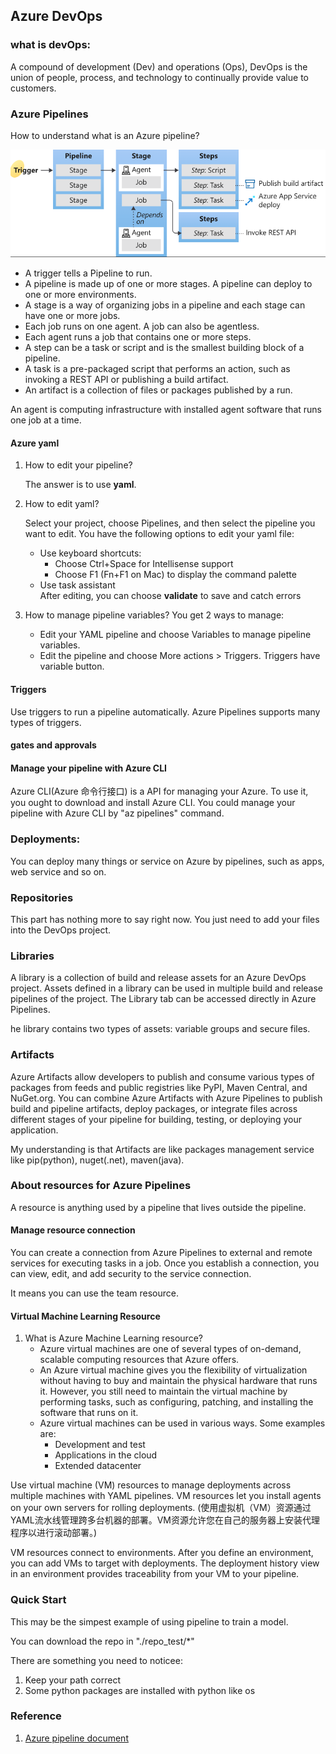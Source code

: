 ## Azure DevOps

### what is devOps:

A compound of development (Dev) and operations (Ops), DevOps is the union of people, process, and technology to continually provide value to customers.

### Azure Pipelines

How to understand what is an Azure pipeline?

![Key concepts overview](./pipeline_bases01.png)

- A trigger tells a Pipeline to run.
- A pipeline is made up of one or more stages. A pipeline can deploy to one or more environments.
- A stage is a way of organizing jobs in a pipeline and each stage can have one or more jobs.
- Each job runs on one agent. A job can also be agentless.
- Each agent runs a job that contains one or more steps.
- A step can be a task or script and is the smallest building block of a pipeline.
- A task is a pre-packaged script that performs an action, such as invoking a REST API or publishing a build artifact.
- An artifact is a collection of files or packages published by a run.

An agent is computing infrastructure with installed agent software that runs one job at a time.

#### Azure yaml

1. How to edit your pipeline? 

    The answer is to use **yaml**.

2. How to edit yaml?

    Select your project, choose Pipelines, and then select the pipeline you want to edit. You have the following options to edit your yaml file:
    - Use keyboard shortcuts:
        - Choose Ctrl+Space for Intellisense support
        - Choose F1 (Fn+F1 on Mac) to display the command palette
    - Use task assistant  
    After editing, you can choose **validate** to save and catch errors  

3. How to manage pipeline variables?
   You get 2 ways to manage:
   - Edit your YAML pipeline and choose Variables to manage pipeline variables.
   - Edit the pipeline and choose More actions > Triggers. Triggers have variable button.

#### Triggers

Use triggers to run a pipeline automatically. Azure Pipelines supports many types of triggers.

#### gates and approvals

#### Manage your pipeline with Azure CLI

Azure CLI(Azure 命令行接口) is a API for managing your Azure. To use it, you ought to download and install Azure CLI. You could manage your pipeline with Azure CLI by "az pipelines" command.

### Deployments:

You can deploy many things or service on Azure by pipelines, such as apps, web service and so on. 







### Repositories

This part has nothing more to say right now. You just need to add your files into the DevOps project.

### Libraries

A library is a collection of build and release assets for an Azure DevOps project. Assets defined in a library can be used in multiple build and release pipelines of the project. The Library tab can be accessed directly in Azure Pipelines.

he library contains two types of assets: variable groups and secure files.




### Artifacts

Azure Artifacts allow developers to publish and consume various types of packages from feeds and public registries like PyPI, Maven Central, and NuGet.org. You can combine Azure Artifacts with Azure Pipelines to publish build and pipeline artifacts, deploy packages, or integrate files across different stages of your pipeline for building, testing, or deploying your application.

My understanding is that Artifacts are like packages management service like pip(python), nuget(.net), maven(java). 



### About resources for Azure Pipelines

A resource is anything used by a pipeline that lives outside the pipeline.


#### Manage resource connection

You can create a connection from Azure Pipelines to external and remote services for executing tasks in a job. Once you establish a connection, you can view, edit, and add security to the service connection.

It means you can use the team resource.

#### Virtual Machine Learning Resource

1. What is Azure Machine Learning resource?
   - Azure virtual machines are one of several types of on-demand, scalable computing resources that Azure offers.  
   - An Azure virtual machine gives you the flexibility of virtualization without having to buy and maintain the physical hardware that runs it. However, you still need to maintain the virtual machine by performing tasks, such as configuring, patching, and installing the software that runs on it.  
   - Azure virtual machines can be used in various ways. Some examples are:
       - Development and test
       - Applications in the cloud
       - Extended datacenter

Use virtual machine (VM) resources to manage deployments across multiple machines with YAML pipelines. VM resources let you install agents on your own servers for rolling deployments.
(使用虚拟机（VM）资源通过YAML流水线管理跨多台机器的部署。VM资源允许您在自己的服务器上安装代理程序以进行滚动部署。)

VM resources connect to environments. After you define an environment, you can add VMs to target with deployments. The deployment history view in an environment provides traceability from your VM to your pipeline.


### Quick Start
This may be the simpest example of using pipeline to train a model. 

You can download the repo in "./repo_test/*"

There are something you need to noticee:
1. Keep your path correct
2. Some python packages are installed with python like os




### Reference
1. [Azure pipeline document](https://learn.microsoft.com/en-us/azure/devops/pipelines/?view=azure-devops)


